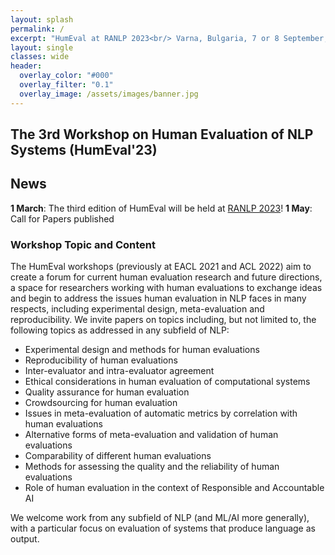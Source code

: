 ```yaml
---
layout: splash
permalink: /
excerpt: "HumEval at RANLP 2023<br/> Varna, Bulgaria, 7 or 8 September, 2023"
layout: single
classes: wide
header:
  overlay_color: "#000"
  overlay_filter: "0.1"
  overlay_image: /assets/images/banner.jpg
---
```


## The 3rd Workshop on Human Evaluation of NLP Systems (HumEval'23)

## News

**1 March**: The third edition of HumEval will be held at [RANLP 2023](https://ranlp.org/ranlp2023/)!
**1 May**: Call for Papers published

### Workshop Topic and Content

The HumEval workshops (previously at EACL 2021 and ACL 2022) aim to create a forum for current human evaluation research and future directions, a space for researchers working with human evaluations to exchange ideas and begin to address the issues human evaluation in NLP faces in many respects, including experimental design, meta-evaluation and reproducibility. We invite papers on topics including, but not limited to, the following topics as addressed in any subfield of NLP:

* Experimental design and methods for human evaluations
* Reproducibility of human evaluations
* Inter-evaluator and intra-evaluator agreement
* Ethical considerations in human evaluation of computational systems
* Quality assurance for human evaluation 
* Crowdsourcing for human evaluation
* Issues in meta-evaluation of automatic metrics by correlation with human evaluations
* Alternative forms of meta-evaluation and validation of human evaluations
* Comparability of different human evaluations
* Methods for assessing the quality and the reliability of human evaluations
* Role of human evaluation in the context of Responsible and Accountable AI

We welcome work from any subfield of NLP (and ML/AI more generally), with a particular focus on evaluation of systems that produce language as output.



